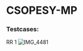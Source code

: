 # CSOPESY-MP

### Testcases:
RR 1
![IMG_4481](https://github.com/jerichosy/CSOPESY-MP/assets/69558553/a0c12caa-4d76-41d5-b109-6c7daaa9bb84)
